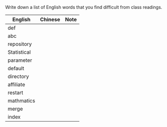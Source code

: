 
Write down a list of English words that you find difficult from class readings. 

English|Chinese|Note
---|---|---
def||
abc||
repository||
Statistical||
parameter||
default||
directory||
affiliate||
restart||
mathmatics||
merge||
index||
